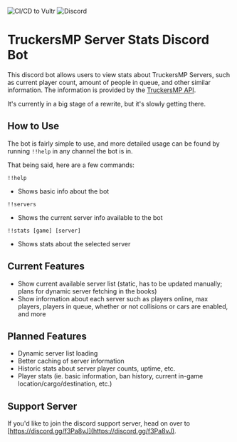 ![CI/CD to Vultr](https://github.com/SDCore/TruckersMP-Server-Stats/workflows/CI/CD%20to%20Vultr/badge.svg?branch=production) ![Discord](https://img.shields.io/discord/664717517666910220?label=Discord%20Server)

# TruckersMP Server Stats Discord Bot

This discord bot allows users to view stats about TruckersMP Servers, such as current player count, amount of people in queue, and other similar information. The information is provided by the [TruckersMP API](https://stats.truckersmp.com/api).

It's currently in a big stage of a rewrite, but it's slowly getting there.

## How to Use

The bot is fairly simple to use, and more detailed usage can be found by running `!!help` in any channel the bot is in.

That being said, here are a few commands:

`!!help`

- Shows basic info about the bot

`!!servers`

- Shows the current server info available to the bot

`!!stats [game] [server]`

- Shows stats about the selected server

## Current Features

- Show current available server list (static, has to be updated manually; plans for dynamic server fetching in the books)
- Show information about each server such as players online, max players, players in queue, whether or not collisions or cars are enabled, and more

## Planned Features

- Dynamic server list loading
- Better caching of server information
- Historic stats about server player counts, uptime, etc.
- Player stats (ie. basic information, ban history, current in-game location/cargo/destination, etc.)

## Support Server

If you'd like to join the discord support server, head on over to [https://discord.gg/f3Pa8vJ](https://discord.gg/f3Pa8vJ).

